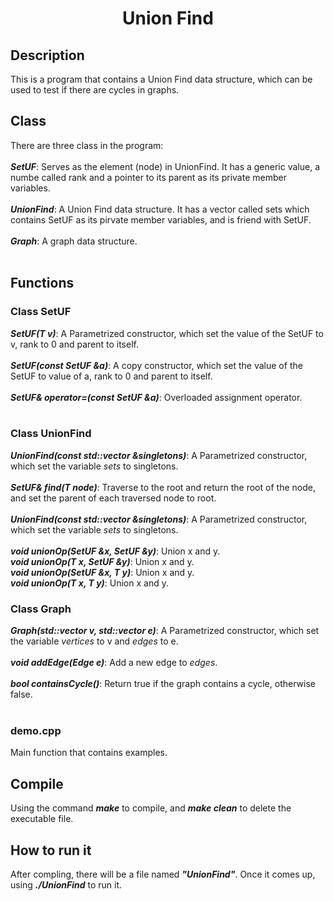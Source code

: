 # <center> Union Find </center>

## Description

This is a program that contains a Union Find data structure, which can be used to test if there are cycles in graphs.

## Class

There are three class in the program: <br/><br/>
***SetUF***: Serves as the element (node) in UnionFind. It has a generic value, a numbe called rank and a pointer to its parent as its private member variables.<br/><br/>
***UnionFind***: A Union Find data structure. It has a vector called sets which contains SetUF<T> as its pirvate member variables, and is friend with SetUF.<br/><br/>
***Graph***: A graph data structure.<br/><br/>


## Functions 

### Class SetUF

***SetUF(T v)***: A Parametrized constructor, which set the value of the SetUF to v, rank to 0 and parent to itself.<br/><br/>
***SetUF(const SetUF &a)***: A copy constructor, which set the value of the SetUF to value of a, rank to 0 and parent to itself.<br/><br/>
***SetUF& operator=(const SetUF &a)***: Overloaded assignment operator.<br/><br/>

### Class UnionFind

***UnionFind(const std::vector<T> &singletons)***: A Parametrized constructor, which set the variable *sets* to singletons.<br/><br/>
***SetUF<T>& find(T node)***: Traverse to the root and return the root of the node, and set the parent of each traversed node to root.<br/><br/>
***UnionFind(const std::vector<T> &singletons)***: A Parametrized constructor, which set the variable *sets* to singletons.<br/><br/>
***void unionOp(SetUF<T> &x, SetUF<T> &y)***: Union x and y.<br/>
***void unionOp(T x, SetUF<T> &y)***: Union x and y.<br/>
***void unionOp(SetUF<T> &x, T y)***: Union x and y.<br/>
***void unionOp(T x, T y)***: Union x and y.<br/>


### Class Graph

***Graph(std::vector<T> v, std::vector<Edge> e)***: A Parametrized constructor, which set the variable *vertices* to v and *edges* to e.<br/><br/>
***void addEdge(Edge e)***: Add a new edge to *edges*.<br/><br/>
***bool containsCycle()***: Return true if the graph contains a cycle, otherwise false.<br/><br/>

### demo.cpp

Main function that contains examples.


## Compile

Using the command ***make*** to compile, and ***make clean*** to
delete the executable file.

## How to run it

After compling, there will be a file named ***"UnionFind"***. Once it comes up, 
using ***./UnionFind*** to run it.

